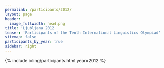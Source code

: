 ```yaml
---
permalink: /participants/2012/
layout: page
header:
  image_fullwidth: head.png
title: 'Ljubljana 2012'
teaser: 'Participants of the Tenth International Linguistics Olympiad'
sitemap: false
participants_by_year: true
sidebar: right
---
```


{% include ioling/participants.html year=2012 %}
